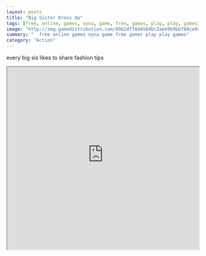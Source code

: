 ```yaml
---
layout: posts
title: "Big Sister Dress Up"
tags: [free, online, games, oyna, game, free, games, play, play, games]
image: "http://img.gamedistribution.com/89b2df7044564bc2aeb9b9bb768ce946.jpg"
summary: "  free online games oyna game free games play play games"
category: "Action"
---
```


every big sis likes to share fashion tips

<iframe width="100%" height="480px;" src="http://flash.gamedistribution.com?game=89b2df7044564bc2aeb9b9bb768ce946"></iframe>